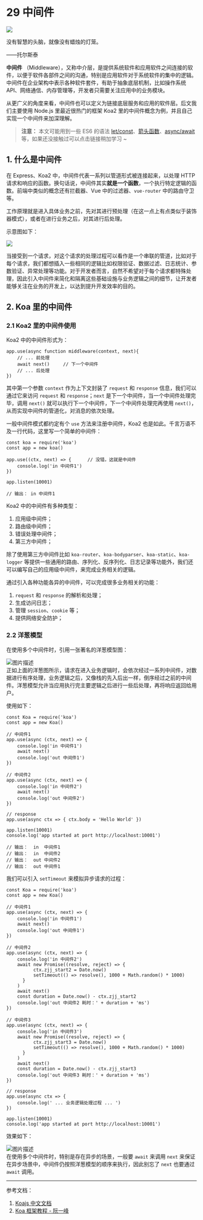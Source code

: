 # 29 中间件

![](images/5d638d8b0001e7f506400360.jpg)

没有智慧的头脑，就像没有蜡烛的灯笼。

——托尔斯泰

**中间件** （Middleware），又称中介层，是提供系统软件和应用软件之间连接的软件，以便于软件各部件之间的沟通，特别是应用软件对于系统软件的集中的逻辑。中间件在企业架构中表示各种软件套件，有助于抽象底层机制，比如操作系统 API、网络通信、内存管理等，开发者只需要关注应用中的业务模块。

从更广义的角度来看，中间件也可以定义为链接底层服务和应用的软件层。后文我们主要使用 Node.js 里最近很热门的框架 Koa2 里的中间件概念为例，并且自己实现一个中间件来加深理解。

> **注意：** 本文可能用到一些 ES6 的语法 [let/const](http://es6.ruanyifeng.com/#docs/let)、[箭头函数](http://es6.ruanyifeng.com/#docs/function)、[async/await](http://es6.ruanyifeng.com/#docs/async) 等，如果还没接触过可以点击链接稍加学习 ~

1\. 什么是中间件
----------

在 Express、Koa2 中，中间件代表一系列以管道形式被连接起来，以处理 HTTP 请求和响应的函数。换句话说，中间件其实**就是一个函数**，一个执行特定逻辑的函数。前端中类似的概念还有拦截器、Vue 中的过滤器、`vue-router` 中的路由守卫等。

工作原理就是进入具体业务之前，先对其进行预处理（在这一点上有点类似于装饰器模式），或者在进行业务之后，对其进行后处理。

示意图如下：

![](images/V7d4E8k3XCaPnyK.png)

当接受到一个请求，对这个请求的处理过程可以看作是一个串联的管道，比如对于每个请求，我们都想插入一些相同的逻辑比如权限验证、数据过滤、日志统计、参数验证、异常处理等功能。对于开发者而言，自然不希望对于每个请求都特殊处理，因此引入中间件来简化和隔离这些基础设施与业务逻辑之间的细节，让开发者能够关注在业务的开发上，以达到提升开发效率的目的。

2\. Koa 里的中间件
-------------

### 2.1 Koa2 里的中间件使用

Koa2 中的中间件形式为：

```
app.use(async function middleware(context, next){ 
    // ... 前处理
    await next()     // 下一个中间件
    // ... 后处理
})

```

其中第一个参数 `context` 作为上下文封装了 `request` 和 `response` 信息，我们可以通过它来访问 `request` 和 `response`；`next` 是下一个中间件，当一个中间件处理完毕，调用 `next()` 就可以执行下一个中间件，下一个中间件处理完再使用 `next()`，从而实现中间件的管道化，对消息的依次处理。

一般中间件模式都约定有个 `use` 方法来注册中间件，Koa2 也是如此。千言万语不及一行代码，这里写一个简单的中间件：

```
const koa = require('koa')
const app = new koa()

app.use((ctx, next) => {      // 没错，这就是中间件
    console.log('in 中间件1')
})

app.listen(10001)

// 输出： in 中间件1

```

Koa2 中的中间件有多种类型：

1.  应用级中间件；
2.  路由级中间件；
3.  错误处理中间件；
4.  第三方中间件；

除了使用第三方中间件比如 `koa-router`、`koa-bodyparser`、`koa-static`、`koa-logger` 等提供一些通用的路由、序列化、反序列化、日志记录等功能外，我们还可以编写自己的应用级中间件，来完成业务相关的逻辑。

通过引入各种功能各异的中间件，可以完成很多业务相关的功能：

1.  `request` 和 `response` 的解析和处理；
2.  生成访问日志；
3.  管理 `session`、`cookie` 等；
4.  提供网络安全防护；

### 2.2 洋葱模型

在使用多个中间件时，引用一张著名的洋葱模型图：

![图片描述](images/5d6389bd0001c3c904780435.png)  
正如上面的洋葱图所示，请求在进入业务逻辑时，会依次经过一系列中间件，对数据进行有序处理，业务逻辑之后，又像栈的先入后出一样，倒序经过之前的中间件。洋葱模型允许当应用执行完主要逻辑之后进行一些后处理，再将响应返回给用户。

使用如下：

```
const Koa = require('koa')
const app = new Koa()

// 中间件1
app.use(async (ctx, next) => {
    console.log('in 中间件1')
    await next()
    console.log('out 中间件1')
})

// 中间件2
app.use(async (ctx, next) => {
    console.log('in 中间件2')
    await next()
    console.log('out 中间件2')
})

// response
app.use(async ctx => { ctx.body = 'Hello World' })

app.listen(10001)
console.log('app started at port http://localhost:10001')

// 输出：  in  中间件1
// 输出：  in  中间件2
// 输出：  out 中间件2
// 输出：  out 中间件1

```

我们可以引入 `setTimeout` 来模拟异步请求的过程：

```
const Koa = require('koa')
const app = new Koa()

// 中间件1
app.use(async (ctx, next) => {
    console.log('in 中间件1')
    await next()
    console.log('out 中间件1')
})

// 中间件2
app.use(async (ctx, next) => {
    console.log('in 中间件2')
    await new Promise((resolve, reject) => {
          ctx.zjj_start2 = Date.now()
          setTimeout(() => resolve(), 1000 + Math.random() * 1000)
      }
    )
    await next()
    const duration = Date.now() - ctx.zjj_start2
    console.log('out 中间件2 耗时：' + duration + 'ms')
})

// 中间件3
app.use(async (ctx, next) => {
    console.log('in 中间件3')
    await new Promise((resolve, reject) => {
          ctx.zjj_start3 = Date.now()
          setTimeout(() => resolve(), 1000 + Math.random() * 1000)
      }
    )
    await next()
    const duration = Date.now() - ctx.zjj_start3
    console.log('out 中间件3 耗时：' + duration + 'ms')
})

// response
app.use(async ctx => {
    console.log(' ... 业务逻辑处理过程 ... ')
})

app.listen(10001)
console.log('app started at port http://localhost:10001')

```

效果如下：

![图片描述](images/5d638c1b000161af04100295.gif)  
在使用多个中间件时，特别是存在异步的场景，一般要 `await` 来调用 `next` 来保证在异步场景中，中间件仍按照洋葱模型的顺序来执行，因此别忘了 `next` 也要通过 `await` 调用。

* * *

参考文档：

1.  [Koajs 中文文档](https://koa.bootcss.com/)
2.  [Koa 框架教程 - 阮一峰](http://www.ruanyifeng.com/blog/2017/08/koa.html)
